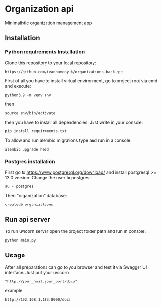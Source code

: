 # Organization api
Minimalistic organization management app

## Installation
### Python requirements installation
Clone this repository to your local repository:<br/> 
```
https://github.com/ivanhumenyuk/organizations-back.git
```
First of all you have to install virtual environment, go to project root via cmd and execute:
```
python3.9 -m venv env
```
then
```
source env/bin/activate
```
then you have to install all dependencies. Just write 
in your console:
```
pip install requirements.txt
```

To allow and run alembic migrations type and run in a console:
```
alembic upgrade head
```
### Postgres installation
First go to https://www.postgresql.org/download/ and install postgresql >= 13.0 version. Change the user to postgres:
```
su - postgres
```
Then "organization" database:
```
createdb organizations
```
## Run api server
To run uvicorn server open the project folder path and run in console:
```
python main.py
```

## Usage
After all preparations can go to you browser and test it via Swagger UI interface.
Just put your uvicorn:
```
"http://your_host:your_port/docs"
```
example:
```
http://192.168.1.183:8000/docs
```